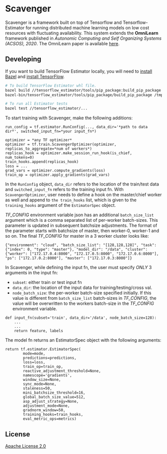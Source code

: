 # Scavenger #

Scavenger is a framework built on top of Tensorflow and Tensorflow-Estimator for running distributed machine learning models on low cost resources with fluctuating availability. This system extends the **OmniLearn** framework published in *Autonomic Computing and Self Organizing Systems (ACSOS), 2020*. The OmniLearn paper is available [here](https://www.researchgate.net/publication/343054677_Taming_Resource_Heterogeneity_In_Distributed_ML_Training_With_Dynamic_Batching).



## Developing

If you want to build TensorFlow Estimator locally, you will need to [install Bazel](https://docs.bazel.build/versions/master/install.html) and [install TensorFlow]((https://www.tensorflow.org/get_started/os_setup.html)).

```sh
# To build TensorFlow Estimator whl file.
bazel build //tensorflow_estimator/tools/pip_package:build_pip_package
bazel-bin/tensorflow_estimator/tools/pip_package/build_pip_package /tmp/estimator_pip

# To run all Estimator tests
bazel test //tensorflow_estimator/...
```

To start training with Scavenger, make the following additions:

```
run_config = tf.estimator.RunConfig(..., data_dir='*path to data dir*', switched_input_fn=*your input_fn*)

optimizer = *any TF optimizer*
optimizer = tf.train.ScavengerOptimizer(optimizer, replicas_to_aggregate=*num of workers*)
replicas_hook = optimizer.make_session_run_hook(is_chief, num_tokens=0)
train_hooks.append(replicas_hook)
loss = ...
grad_vars = optimizer.compute_gradients(loss)
train_op = optimizer.apply_gradients(grad_vars)
```

In the ```RunConfig``` object, ```data_dir``` refers to the location of the train/test data and ```switched_input_fn``` refers to the training input fn. With ```ScavengerOptimizer```, user needs to define a hook on the master/chief worker as well and append to ```the train_hooks``` list, which is given to the ```training_hooks``` argument of the ```EstimatorSpec``` object.


*TF_CONFIG* environment variable json has an additional ```batch_size_list``` argument which is a comma separated list of per-worker batch-sizes. This parameter is updated in subsequent batchsize adjustments. The format of the parameter starts with batchsize of master, then worker-0, worker-1 and so on. The final *TF_CONFIG* for master in a 3 worker cluster looks like:
```
{"environment": "cloud", "batch_size_list": "[128,128,128]", "task": {"index": 0, "type": "master"}, "model_dir": "/data", "cluster": {"worker": ["172.17.0.4:8000", "172.17.0.5:8000", "172.17.0.6:8000"], "ps": ["172.17.0.2:8000"], "master": ["172.17.0.3:8000"]}
```

In Scavenger, while defining the input fn, the user must specify *ONLY* 3 arguments in the input fn:
* ```subset```: either train or test input fn
* ```data_dir```: the location of the input data for training/testing/cross val.
* ```node_batch_size```: the per-worker batch-size specified initially. If this value is different from ```batch_size_list``` batch-sizes in *TF_CONFIG*, the value will be overwritten to the workers batch-size in the *TF_CONFIG* environment variable.
```
def input_fn(subset='train', data_dir='/data', node_batch_size=128):
	...
	...
	return feature, labels
```

The model fn returns an EstimatorSpec object with the following arguments:
```
return tf.estimator.EstimatorSpec(
        mode=mode,
        predictions=predictions,
        loss=loss,
        train_op=train_op,
        reactive_adjustment_threshold=None,
        namescope='gradients',
        window_size=None,
        sync_mode=None,
        staleness=50,
        mini_batchsize_threshold=16,
        global_batch_size_value=512,
        asp_adjust_strategy=None,
        adjustment_mode=None,
        gradnorm_window=50,
        training_hooks=train_hooks,
        eval_metric_ops=metrics)
```

## License

[Apache License 2.0](LICENSE)
